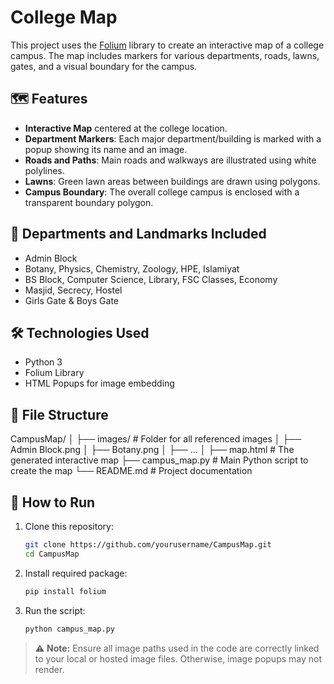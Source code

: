 # College Map 

This project uses the [Folium](https://python-visualization.github.io/folium/) library to create an interactive map of a college campus. The map includes markers for various departments, roads, lawns, gates, and a visual boundary for the campus.

## 🗺️ Features

- **Interactive Map** centered at the college location.
- **Department Markers**: Each major department/building is marked with a popup showing its name and an image.
- **Roads and Paths**: Main roads and walkways are illustrated using white polylines.
- **Lawns**: Green lawn areas between buildings are drawn using polygons.
- **Campus Boundary**: The overall college campus is enclosed with a transparent boundary polygon.

## 📍 Departments and Landmarks Included

- Admin Block  
- Botany, Physics, Chemistry, Zoology, HPE, Islamiyat  
- BS Block, Computer Science, Library, FSC Classes, Economy  
- Masjid, Secrecy, Hostel  
- Girls Gate & Boys Gate  

## 🛠️ Technologies Used

- Python 3
- Folium Library
- HTML Popups for image embedding

## 📁 File Structure

CampusMap/
│
├── images/ # Folder for all referenced images
│ ├── Admin Block.png
│ ├── Botany.png
│ ├── ...
│
├── map.html # The generated interactive map
├── campus_map.py # Main Python script to create the map
└── README.md # Project documentation
## 🚀 How to Run

1. Clone this repository:
   ```bash
   git clone https://github.com/yourusername/CampusMap.git
   cd CampusMap
2. Install required package:
   ```bash
   pip install folium
3. Run the script:
    ```bash
    python campus_map.py
> ⚠️ **Note:** Ensure all image paths used in the code are correctly linked to your local or hosted image files. Otherwise, image popups may not render.
